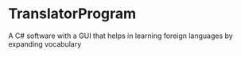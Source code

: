 # TranslatorProgram
A C# software with a GUI that helps in learning foreign languages by expanding vocabulary
